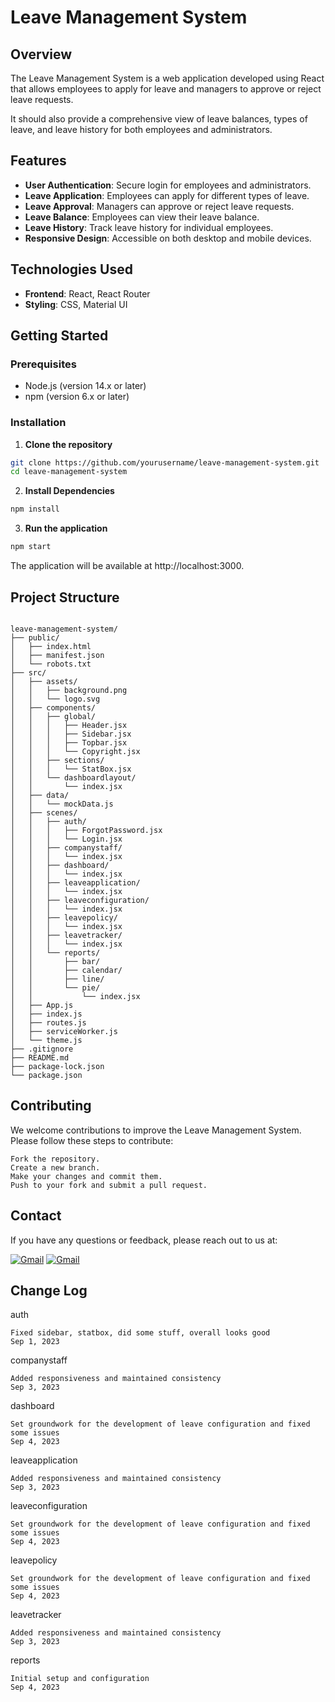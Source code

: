 # Leave Management System

## Overview

The Leave Management System is a web application developed using React that allows employees to apply for leave and managers to approve or reject leave requests. 

It should also provide a comprehensive view of leave balances, types of leave, and leave history for both employees and administrators.

## Features

- **User Authentication**: Secure login for employees and administrators.
- **Leave Application**: Employees can apply for different types of leave.
- **Leave Approval**: Managers can approve or reject leave requests.
- **Leave Balance**: Employees can view their leave balance.
- **Leave History**: Track leave history for individual employees.
- **Responsive Design**: Accessible on both desktop and mobile devices.

## Technologies Used

- **Frontend**: React, React Router
- **Styling**: CSS, Material UI

## Getting Started

### Prerequisites

- Node.js (version 14.x or later)
- npm (version 6.x or later)

### Installation

1. **Clone the repository**
```bash
git clone https://github.com/yourusername/leave-management-system.git
cd leave-management-system
```


2. **Install Dependencies**
```bash
npm install

```
3. **Run the application**
```bash
npm start
```
The application will be available at http://localhost:3000.

## Project Structure

```plaintext

leave-management-system/
├── public/
│   ├── index.html
│   ├── manifest.json
│   └── robots.txt
├── src/
│   ├── assets/
│   │   ├── background.png
│   │   └── logo.svg
│   ├── components/
│   │   ├── global/
│   │   │   ├── Header.jsx
│   │   │   ├── Sidebar.jsx
│   │   │   ├── Topbar.jsx
│   │   │   └── Copyright.jsx
│   │   ├── sections/
│   │   │   └── StatBox.jsx
│   │   └── dashboardlayout/
│   │       └── index.jsx
│   ├── data/
│   │   └── mockData.js
│   ├── scenes/
│   │   ├── auth/
│   │   │   ├── ForgotPassword.jsx
│   │   │   └── Login.jsx
│   │   ├── companystaff/
│   │   │   └── index.jsx
│   │   ├── dashboard/
│   │   │   └── index.jsx
│   │   ├── leaveapplication/
│   │   │   └── index.jsx
│   │   ├── leaveconfiguration/
│   │   │   └── index.jsx
│   │   ├── leavepolicy/
│   │   │   └── index.jsx
│   │   ├── leavetracker/
│   │   │   └── index.jsx
│   │   └── reports/
│   │       ├── bar/
│   │       ├── calendar/
│   │       ├── line/
│   │       └── pie/
│   │           └── index.jsx
│   ├── App.js
│   ├── index.js
│   ├── routes.js
│   ├── serviceWorker.js
│   └── theme.js
├── .gitignore
├── README.md
├── package-lock.json
└── package.json
```
## Contributing

We welcome contributions to improve the Leave Management System. Please follow these steps to contribute:

    Fork the repository.
    Create a new branch.
    Make your changes and commit them.
    Push to your fork and submit a pull request.

## Contact

If you have any questions or feedback, please reach out to us at:

[![Gmail](https://img.shields.io/badge/kevnMudenge-D14836?style=for-the-badge&logo=gmail&logoColor=white)](mailto:mudengekevn254@gmail.com) [![Gmail](https://img.shields.io/badge/BrianMunene-D14836?style=for-the-badge&logo=gmail&logoColor=white)](mailto:brianmunene11@gmail.com)

## Change Log

auth

    Fixed sidebar, statbox, did some stuff, overall looks good
    Sep 1, 2023

companystaff

    Added responsiveness and maintained consistency
    Sep 3, 2023

dashboard

    Set groundwork for the development of leave configuration and fixed some issues
    Sep 4, 2023

leaveapplication

    Added responsiveness and maintained consistency
    Sep 3, 2023

leaveconfiguration

    Set groundwork for the development of leave configuration and fixed some issues
    Sep 4, 2023

leavepolicy

    Set groundwork for the development of leave configuration and fixed some issues
    Sep 4, 2023

leavetracker

    Added responsiveness and maintained consistency
    Sep 3, 2023

reports

    Initial setup and configuration
    Sep 4, 2023


